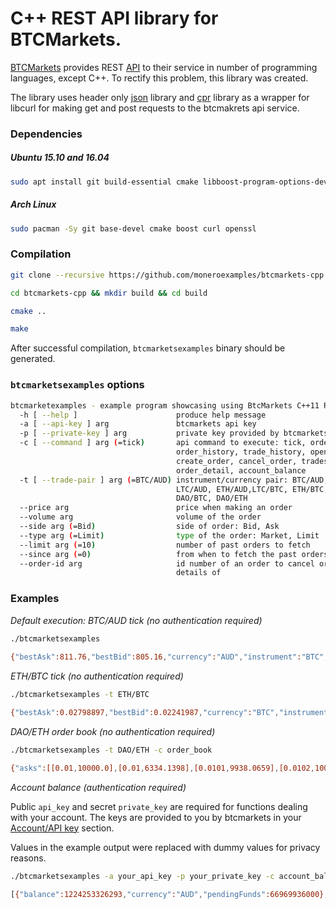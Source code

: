 # C++ REST API library for BTCMarkets.

[BTCMarkets](https://btcmarkets.net) provides REST [API](https://github.com/BTCMarkets/API)
to their service in number of programming languages, except C++. To
rectify this problem, this library was created.

The library uses header only [json](https://github.com/nlohmann/json) library
and [cpr](https://github.com/whoshuu/cpr) library as a wrapper for libcurl
for making get and post requests to the btcmakrets api service.

### Dependencies 

##### Ubuntu 15.10 and 16.04

```bash
sudo apt install git build-essential cmake libboost-program-options-dev libcurl4-openssl-dev libssl-dev
```


##### Arch Linux

```bash
sudo pacman -Sy git base-devel cmake boost curl openssl
```

### Compilation

```bash
git clone --recursive https://github.com/moneroexamples/btcmarkets-cpp.git

cd btcmarkets-cpp && mkdir build && cd build

cmake ..

make
```

After successful compilation, `btcmarketsexamples` binary should be generated.

### `btcmarketsexamples` options

```bash
btcmarketexamples - example program showcasing using BtcMarkets C++11 RESTfull API:
  -h [ --help ]                      produce help message
  -a [ --api-key ] arg               btcmarkets api key
  -p [ --private-key ] arg           private key provided by btcmarkets to you
  -c [ --command ] arg (=tick)       api command to execute: tick, order_book, 
                                     order_history, trade_history, open_orders,
                                     create_order, cancel_order, trades, 
                                     order_detail, account_balance
  -t [ --trade-pair ] arg (=BTC/AUD) instrument/currency pair: BTC/AUD, 
                                     LTC/AUD, ETH/AUD,LTC/BTC, ETH/BTC, 
                                     DAO/BTC, DAO/ETH
  --price arg                        price when making an order
  --volume arg                       volume of the order
  --side arg (=Bid)                  side of order: Bid, Ask
  --type arg (=Limit)                type of the order: Market, Limit
  --limit arg (=10)                  number of past orders to fetch
  --since arg (=0)                   from when to fetch the past orders
  --order-id arg                     id number of an order to cancel or check 
                                     details of
```

### Examples

*Default execution: BTC/AUD tick (no authentication required)*
```bash
./btcmarketsexamples
 
{"bestAsk":811.76,"bestBid":805.16,"currency":"AUD","instrument":"BTC","lastPrice":806.01,"timestamp":1465262979,"volume24h":265.19094}
```

*ETH/BTC tick (no authentication required)*

```bash
./btcmarketsexamples -t ETH/BTC

{"bestAsk":0.02798897,"bestBid":0.02241987,"currency":"BTC","instrument":"ETH","lastPrice":0.02798999,"timestamp":1465263021,"volume24h":182.62025}
```

*DAO/ETH order book (no authentication required)*

```bash
./btcmarketsexamples -t DAO/ETH -c order_book

{"asks":[[0.01,10000.0],[0.01,6334.1398],[0.0101,9938.0659],[0.0102,10000.0],[0.0105,8213.8165],[0.0115,1194.7316],[0.01175,500.0],[0.01199999,1500.0],[0.012,7648.2917],[0.012,1000.0],[0.012,490.2207],[0.0125,100.0],[0.013,9.15],[0.0145,100.0],[0.016345,987.0],[0.0177,600.0],[0.02,244.241],[0.02,1.12839],[0.02,325.8413],[0.051111,500.0],[0.060111,500.0],[0.07,500.0],[0.08299,500.0],[0.1,0.001],[0.101,100.0],[1.0129,99.0]],"bids":[[0.00943102,200.0],[0.00943101,100.0],[0.00943,110.0],[0.00930202,1000.0],[0.00930201,100.0],[0.00913128,1000.0],[0.00906,388.0],[0.009,5000.0],[0.008,4350.0],[0.006,10000.0],[0.005,2000.0],[0.001,0.001]],"currency":"ETH","instrument":"DAO","timestamp":1465263134}
```

*Account balance (authentication required)*

Public `api_key` and secret `private_key` are required for functions dealing
with your account. The keys are provided to you by btcmarkets
in your [Account/API key](https://btcmarkets.net/account/apikey) section.

Values in the example output were replaced with dummy values for privacy reasons.

```bash
./btcmarketsexamples -a your_api_key -p your_private_key -c account_balance

[{"balance":1224253326293,"currency":"AUD","pendingFunds":66969936000},{"balance":0,"currency":"USD","pendingFunds":0},{"balance":7652697853,"currency":"BTC","pendingFunds":1378776555},{"balance":146034433752,"currency":"LTC","pendingFunds":3354855481197},{"balance":943372,"currency":"ETH","pendingFunds":4543243520},{"balance":0,"currency":"FCT","pendingFunds":0},{"balance":0,"currency":"MAID","pendingFunds":0},{"balance":1736535933,"currency":"DAO","pendingFunds":2066000000}]
```